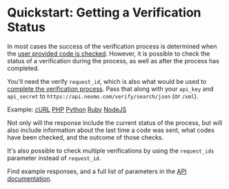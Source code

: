# Quickstart: Getting a Verification Status

In most cases the success of the verification process is determined when the [user provided code is checked][verify]. 
However, it is possible to check the status of a verification during the process, as well as after the process has 
completed.

You'll need the verify `request_id`, which is also what would be used to [complete the verification process][verify].
Pass that along with your `api_key` and `api_secret` to `https://api.nexmo.com/verify/search/json` (or `/xml`).

Example: [cURL](./curl/search.sh) [PHP](./php/search.php) [Python](./python/search.py) [Ruby](./ruby/search.rb) [NodeJS](./node/search.js)

Not only will the response include the current status of the process, but will also include information about the last
time a code was sent, what codes have been checked, and the outcome of those checks.

It's also possible to check multiple verifications by using the `request_ids` parameter instead of `request_id`.

Find example responses, and a full list of parameters in the [API documentation][docs].

[verify]: ../verify/
[docs]: https://docs.nexmo.com/index.php/verify/control